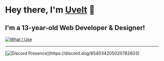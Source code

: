 # Hey there, I'm [Uvelt](https://uvelt.xyz) 👋

## I'm a 13-year-old Web Developer & Designer!
[![What I Use](https://skillicons.dev/icons?i=js,html,css,vscode,visualstudio,ps,pr,tailwind,react,nextjs,figma,lua)]()

<hr>

[![Discord Presence](https://lanyard.cnrad.dev/api/854034205020782603?borderRadius=5px&idleMessage=Chillin%27&bg=a&animated=true;)](https://discord.dog/854034205020782603)

